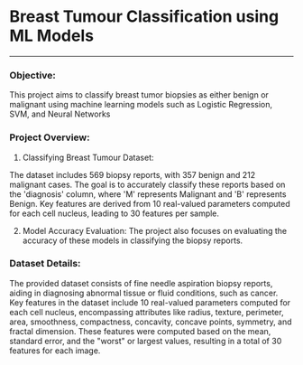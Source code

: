
# Breast Tumour Classification using ML Models 
---


### Objective:
 This project aims to classify breast tumor biopsies as either benign or malignant using machine learning models such as Logistic Regression, SVM, and Neural Networks
 
### Project Overview:
1. Classifying Breast Tumour Dataset:
   
The dataset includes 569 biopsy reports, with 357 benign and 212 malignant cases. The goal is to accurately classify these reports based on the 'diagnosis' column, where 'M' represents Malignant and 'B' represents Benign. Key features are derived from 10 real-valued parameters computed for each cell nucleus, leading to 30 features per sample.

2. Model Accuracy Evaluation:
The project also focuses on evaluating the accuracy of these models in classifying the biopsy reports.

### Dataset Details:
The provided dataset consists of fine needle aspiration biopsy reports, aiding in diagnosing abnormal tissue or fluid conditions, such as cancer. Key features in the dataset include 10 real-valued parameters computed for each cell nucleus, encompassing attributes like radius, texture, perimeter, area, smoothness, compactness, concavity, concave points, symmetry, and fractal dimension. These features were computed based on the mean, standard error, and the "worst" or largest values, resulting in a total of 30 features for each image.
